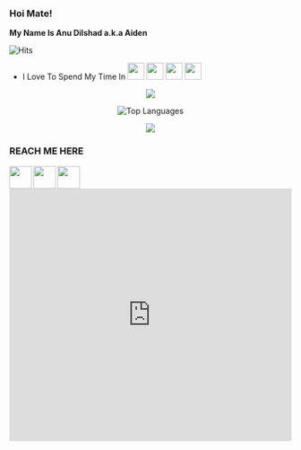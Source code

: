 ### Hoi Mate!

<b> My Name Is Anu Dilshad a.k.a Aiden </b>

![Hits](https://hits.seeyoufarm.com/api/count/incr/badge.svg?url=https%3A%2F%2Fgithub.com%2FAid-3n)
- I Love To Spend My Time In <img  src="https://cdn.jsdelivr.net/npm/simple-icons@3.5.0/icons/telegram.svg" width="30px" />   <img src ="https://cdn.jsdelivr.net/npm/simple-icons@3.5.0/icons/github.svg" width="30px" />   <img src="https://cdn.jsdelivr.net/npm/simple-icons@3.5.0/icons/heroku.svg" width="30px" />  <img src="https://cdn.jsdelivr.net/npm/simple-icons@3.5.0/icons/xbox.svg" width="30px" />
<div align="center">
<p align="center">
<img src="https://github-readme-stats.vercel.app/api?username=Aid-3n&show_icons=true&title_color=C0C0C0&icon_color=00FFFF&text_color=9f9f9f&bg_color=151515"/>

![Top Languages](https://github-readme-stats.vercel.app/api/top-langs/?username=aid-3n&layout=compact&theme=dark)
</p>

<p align="center">
  <a href="https://github.com/AID-3N">
    <img src="https://github-readme-streak-stats.herokuapp.com/?user=Aid-3n#version3"/>
  </a>
</p>
  </div>

### REACH ME HERE

[<img align="left" src="https://cdn.jsdelivr.net/npm/simple-icons@3.5.0/icons/telegram.svg" width="40px" />](https://tx.me/AID_3N)
[<img align="left" src ="https://cdn.jsdelivr.net/npm/simple-icons@3.5.0/icons/gmail.svg" width="40px" />](mailto:dilshadanu8@gmail.com)
[<img align="left" src ="https://cdn.jsdelivr.net/npm/simple-icons@3.5.0/icons/instagram.svg" width="40px" />](https://www.instagram.com/anu_.dx/)

<iframe src="https://www5.cbox.ws/box/?boxid=938056&boxtag=FpScq0" width="100%" height="450" allowtransparency="yes" allow="autoplay" frameborder="0" marginheight="0" marginwidth="0" scrolling="auto"></iframe>	
	
